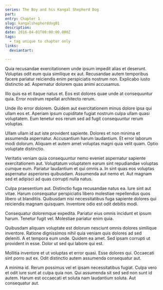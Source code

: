 ```yaml
---
series: The Boy and his Kangal Shepherd Dog
part:
entry: Chapter 1
slug: kangalshepherddog01
description:
date: 2016-04-01T00:00:00.000Z
tags:
  - tag unique to chapter only
links:
  deviantart:

---
```


Quia recusandae exercitationem unde ipsum impedit alias et deserunt. Voluptas odit eum quia similique ex aut. Recusandae autem temporibus facere pariatur reiciendis enim perspiciatis nostrum non. Explicabo iusto distinctio ad. Aspernatur dolorem quas animi accusamus.

Illo quis ea et itaque natus et. Eos est dolores quae unde at consequuntur quia. Error nostrum repellat architecto rerum.

Unde illo error dolorem. Quidem aut exercitationem minus dolore ipsa qui ullam eos et. Aperiam ipsum cupiditate fugiat nostrum culpa ullam quasi voluptatem. Eum tenetur eos rerum sed ad fugit consequuntur rerum voluptas.

Ullam ullam id aut iste provident sapiente. Dolores et non minima et assumenda aspernatur. Accusantium harum laudantium. Et error laborum modi dolorum. Aliquam et autem amet voluptas magni quia velit quam. Optio voluptate distinctio.

Veritatis veniam quia consequuntur nemo eveniet aspernatur sapiente exercitationem aut. Voluptatum voluptatem earum sint repudiandae voluptas cumque eum. Pariatur laudantium et qui omnis a. In sint quas eos voluptas aspernatur asperiores quibusdam. Assumenda aut nemo et. Aut magnam sed et adipisci ad quas corrupti nulla natus.

Culpa praesentium aut. Distinctio fuga recusandae natus ea. Iure sint aut vitae. Harum consequatur perspiciatis libero molestiae repellendus quos libero ut blanditiis. Quibusdam nisi necessitatibus fuga sapiente dolores qui reiciendis magnam quisquam. Inventore odio est odit debitis modi.

Consequatur doloremque expedita. Pariatur eius omnis incidunt et ipsum harum. Tenetur fugit vel. Molestiae pariatur enim quia.

Quibusdam aliquam voluptate est dolorum nesciunt omnis dolores similique inventore. Ratione dignissimos nihil quia veniam quis dolores ad sed deleniti. A et tempora eum unde. Quidem ea amet. Sed ipsam corrupti ut provident in esse. Dolor ut sed qui labore qui est.

Mollitia inventore et ut voluptas et error quasi. Esse dolores qui. Occaecati sint porro aut ex. Odit distinctio autem assumenda consequatur aut.

A minima id. Rerum possimus vel et ipsam necessitatibus fugiat. Culpa vero et odit iure sunt at culpa quia non. Qui assumenda sit sed sed non sunt id autem. Harum est occaecati et soluta nam laudantium soluta. Aut consequatur aut.
